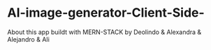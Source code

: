 # AI-image-generator-Client-Side-
About this app buildt with MERN-STACK by Deolindo &amp; Alexandra &amp; Alejandro &amp; AIi
